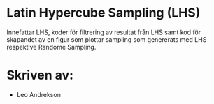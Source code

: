 # Latin Hypercube Sampling (LHS)
Innefattar LHS, koder för filtrering av resultat från LHS samt kod för skapandet av en figur som plottar sampling
som genererats med LHS respektive Randome Sampling.
# Skriven av:
- Leo Andrekson


 
